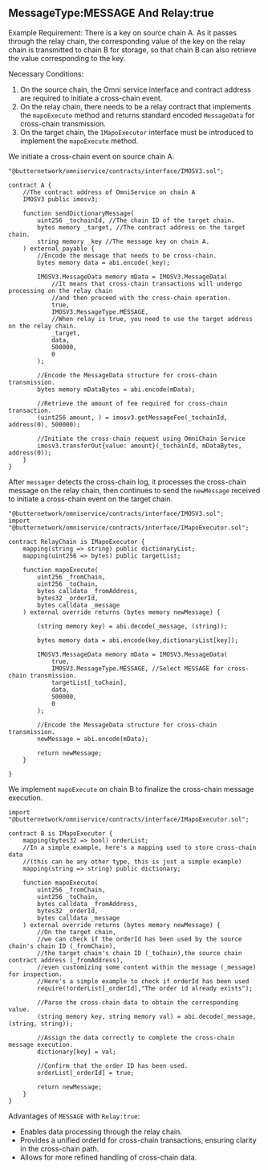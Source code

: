 ## MessageType:MESSAGE And Relay:true

Example Requirement: There is a key on source chain A. As it passes through the relay chain, the corresponding value of the key on the relay chain is transmitted to chain B for storage, so that chain B can also retrieve the value corresponding to the key.

Necessary Conditions:

1. On the source chain, the Omni service interface and contract address are required to initiate a cross-chain event.
2. On the relay chain, there needs to be a relay contract that implements the `mapoExecute` method and returns standard encoded `MessageData` for cross-chain transmission.
3. On the target chain, the `IMapoExecutor` interface must be introduced to implement the `mapoExecute` method.

We initiate a cross-chain event on source chain A.

```
"@butternetwork/omniservice/contracts/interface/IMOSV3.sol";

contract A {
    //The contract address of OmniService on chain A
    IMOSV3 public imosv3;
    
   	function sendDictionaryMessage(
        uint256 _tochainId, //The chain ID of the target chain.
        bytes memory _target, //The contract address on the target chain.
        string memory _key //The message key on chain A.
    ) external payable {
    	//Encode the message that needs to be cross-chain.
        bytes memory data = abi.encode(_key);
		
        IMOSV3.MessageData memory mData = IMOSV3.MessageData(
            //It means that cross-chain transactions will undergo processing on the relay chain 
            //and then proceed with the cross-chain operation.
            true,
            IMOSV3.MessageType.MESSAGE,
            //When relay is true, you need to use the target address on the relay chain.
            _target, 
            data,
            500000,
            0
        );
		
        //Encode the MessageData structure for cross-chain transmission.
        bytes memory mDataBytes = abi.encode(mData);
        
        //Retrieve the amount of fee required for cross-chain transaction.
        (uint256 amount, ) = imosv3.getMessageFee(_tochainId, address(0), 500000);
        
        //Initiate the cross-chain request using OmniChain Service
        imosv3.transferOut{value: amount}(_tochainId, mDataBytes, address(0));
    }
}
```

After `messager` detects the cross-chain log, it processes the cross-chain message on the relay chain, then continues to send the `newMessage` received to initiate a cross-chain event on the target chain.

```
"@butternetwork/omniservice/contracts/interface/IMOSV3.sol";
import "@butternetwork/omniservice/contracts/interface/IMapoExecutor.sol";

contract RelayChain is IMapoExecutor {
    mapping(string => string) public dictionaryList;
    mapping(uint256 => bytes) public targetList;
    
    function mapoExecute(
        uint256 _fromChain,
        uint256 _toChain,
        bytes calldata _fromAddress,
        bytes32 _orderId,
        bytes calldata _message
    ) external override returns (bytes memory newMessage) {
		
        (string memory key) = abi.decode(_message, (string));
        
        bytes memory data = abi.encode(key,dictionaryList[key]);
        
        IMOSV3.MessageData memory mData = IMOSV3.MessageData(
            true, 
            IMOSV3.MessageType.MESSAGE, //Select MESSAGE for cross-chain transmission.
            targetList[_toChain], 
            data,
            500000,
            0
        );
		
        //Encode the MessageData structure for cross-chain transmission.
        newMessage = abi.encode(mData);
		
        return newMessage;
    }
    
}
```

We implement `mapoExecute` on chain B to finalize the cross-chain message execution.

```
import "@butternetwork/omniservice/contracts/interface/IMapoExecutor.sol";

contract B is IMapoExecutor {
	mapping(bytes32 => bool) orderList;
	//In a simple example, here's a mapping used to store cross-chain data 
	//(this can be any other type, this is just a simple example)
	mapping(string => string) public dictionary;
	
  	function mapoExecute(
        uint256 _fromChain,
        uint256 _toChain,
        bytes calldata _fromAddress,
        bytes32 _orderId,
        bytes calldata _message
    ) external override returns (bytes memory newMessage) {
        //On the target chain,
        //we can check if the orderId has been used by the source chain's chain ID (_fromChain),
        //the target chain's chain ID (_toChain),the source chain contract address (_fromAddress), 
        //even customizing some content within the message (_message) for inspection. 
        //Here's a simple example to check if orderId has been used
        require(!orderList[_orderId],"The order id already exists");
        
        //Parse the cross-chain data to obtain the corresponding value.
        (string memory key, string memory val) = abi.decode(_message, (string, string));
        
        //Assign the data correctly to complete the cross-chain message execution.
        dictionary[key] = val;
        
        //Confirm that the order ID has been used.
        orderList[_orderId] = true;
		
        return newMessage;
    }
}
```

Advantages of `MESSAGE` with `Relay:true`:

- Enables data processing through the relay chain.
- Provides a unified orderId for cross-chain transactions, ensuring clarity in the cross-chain path.
- Allows for more refined handling of cross-chain data.